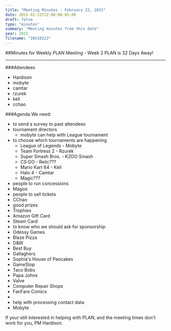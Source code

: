 ```yaml
---
title: "Meeting Minutes - February 22, 2015"
date: 2015-02-22T12:00:00-05:00
draft: false
type: "minutes"
summary: "Meeting minutes from this date"
year: 2015
filename: "20150222"
---
```


##Minutes for Weekly PLAN Meeting - Week 2
PLAN is 32 Days Away!
- - -
###Attendees
* Hardison
* mobyte
* camtar
* rzurek
* kell
* cchao


###Agenda
We need:
* to send a survey to past attendees
* tournament directors
  * mobyte can help with League tournament
* to choose which tournaments are happening
  * League of Legends - Mobyte
  * Team Fortress 2 - Rzurek
  * Super Smash Bros. - KZOO Smash
  * CS:GO - Relic???
  * Mario Kart 64 - Kell
  * Halo 4 - Camtar
  * Magic???
* people to run concessions
 * Magoo
* people to sell tickets
 * CChao
* good prizes
 * Trophies
 * Amazon Gift Card
 * Steam Card
* to know who we should ask for sponsorship
 * Odessy Games
 * Blaze Pizza
 * D&W 
 * Best Buy
 * Gallaghers
 * Sophia's House of Pancakes
 * GameStop
 * Taco Bobs
 * Papa Johns
 * Valve
 * Computer Repair Shops
 * FanFare Comics
 * 
* help with processing contact data
 * Mobyte

If your still interested in helping with PLAN, and the meeting times don't work for you, PM Hardison.
